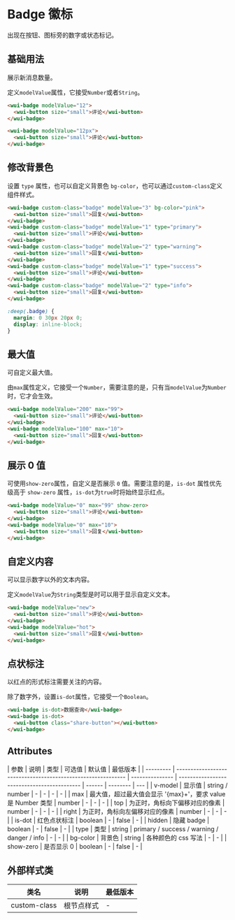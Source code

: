 <frame/>

# Badge 徽标

出现在按钮、图标旁的数字或状态标记。

## 基础用法

展示新消息数量。

定义`modelValue`属性，它接受`Number`或者`String`。

```html
<wui-badge modelValue="12">
  <wui-button size="small">评论</wui-button>
</wui-badge>

<wui-badge modelValue="12px">
  <wui-button size="small">评论</wui-button>
</wui-badge>
```

## 修改背景色

设置 `type` 属性，也可以自定义背景色 `bg-color`，也可以通过`custom-class`定义组件样式。

```html
<wui-badge custom-class="badge" modelValue="3" bg-color="pink">
  <wui-button size="small">回复</wui-button>
</wui-badge>
<wui-badge custom-class="badge" modelValue="1" type="primary">
  <wui-button size="small">评论</wui-button>
</wui-badge>
<wui-badge custom-class="badge" modelValue="2" type="warning">
  <wui-button size="small">回复</wui-button>
</wui-badge>
<wui-badge custom-class="badge" modelValue="1" type="success">
  <wui-button size="small">评论</wui-button>
</wui-badge>
<wui-badge custom-class="badge" modelValue="2" type="info">
  <wui-button size="small">回复</wui-button>
</wui-badge>
```

```scss
:deep(.badge) {
  margin: 0 30px 20px 0;
  display: inline-block;
}
```

## 最大值

可自定义最大值。

由`max`属性定义，它接受一个`Number`，需要注意的是，只有当`modelValue`为`Number`时，它才会生效。

```html
<wui-badge modelValue="200" max="99">
  <wui-button size="small">评论</wui-button>
</wui-badge>
<wui-badge modelValue="100" max="10">
  <wui-button size="small">回复</wui-button>
</wui-badge>
```

## 展示 0 值

可使用`show-zero`属性，自定义是否展示 `0` 值。需要注意的是，`is-dot` 属性优先级高于 `show-zero` 属性，`is-dot`为`true`时将始终显示红点。

```html
<wui-badge modelValue="0" max="99" show-zero>
  <wui-button size="small">评论</wui-button>
</wui-badge>
<wui-badge modelValue="0" max="10">
  <wui-button size="small">回复</wui-button>
</wui-badge>
```

## 自定义内容

可以显示数字以外的文本内容。

定义`modelValue`为`String`类型是时可以用于显示自定义文本。

```html
<wui-badge modelValue="new">
  <wui-button size="small">评论</wui-button>
</wui-badge>
<wui-badge modelValue="hot">
  <wui-button size="small">回复</wui-button>
</wui-badge>
```

## 点状标注

以红点的形式标注需要关注的内容。

除了数字外，设置`is-dot`属性，它接受一个`Boolean`。

```html
<wui-badge is-dot>数据查询</wui-badge>
<wui-badge is-dot>
  <wui-button class="share-button"></wui-button>
</wui-badge>
```

## Attributes

| 参数      | 说明                                                         | 类型            | 可选值                                      | 默认值 | 最低版本 |
| --------- | ------------------------------------------------------------ | --------------- | ------------------------------------------- | ------ | -------- | --- |
| v-model   | 显示值                                                       | string / number | -                                           | -      | -        | -   |
| max       | 最大值，超过最大值会显示 '{max}+'，要求 value 是 Number 类型 | number          | -                                           | -      | -        |
| top       | 为正时，角标向下偏移对应的像素                               | number          | -                                           | -      | -        |
| right     | 为正时，角标向左偏移对应的像素                               | number          | -                                           | -      | -        |
| is-dot    | 红色点状标注                                                 | boolean         | -                                           | false  | -        |
| hidden    | 隐藏 badge                                                   | boolean         | -                                           | false  | -        |
| type      | 类型                                                         | string          | primary / success / warning / danger / info | -      | -        |
| bg-color  | 背景色                                                       | string          | 各种颜色的 css 写法                         | -      | -        |
| show-zero | 是否显示 0                                                   | boolean         | -                                           | false  | -        |

## 外部样式类

| 类名         | 说明       | 最低版本 |
| ------------ | ---------- | -------- |
| custom-class | 根节点样式 | -        |
